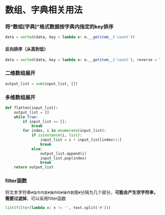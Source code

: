 # 数组、字典相关用法

### 将“数组[字典]”格式数据按字典内指定的key排序

```python
data = sorted(data, key = lambda e: e.__getitem__('count'))
```

#### 反向排序（从高到低）

```python
data = sorted(data, key = lambda e: e.__getitem__('count'), reverse = True)
```

### 二维数组展开

```python
output_list = sum(input_list, [])
```

### 多维数组展开

```python
def flatten(input_list):
    output_list = []
    while True:
        if input_list == []:
            break
        for index, i in enumerate(input_list):
            if isinstance(i, list):
                input_list = i + input_list[index+1:]
                break
            else:
                output_list.append(i)
                input_list.pop(index)
                break
    return output_list
```

### filter函数

将文本字符串`#指令内容#操作码#操作数`按`#`分隔为几个部分，**可能会产生空字符串，需要过滤掉**，可以采用filter函数

```python
list(filter(lambda x: x != '', text.split('#')))
```



